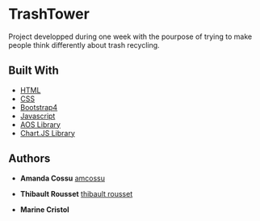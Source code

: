 # TrashTower

Project developped during one week with the pourpose of trying to make people think differently about trash recycling.

## Built With

* [HTML](https://www.w3.org/TR/html52/) 
* [CSS](https://www.w3.org/TR/2001/WD-css3-roadmap-20010523/) 
* [Bootstrap4](https://getbootstrap.com/docs/4.0/getting-started/introduction/) 
* [Javascript](https://www.javascript.com/) 
* [AOS Library](https://michalsnik.github.io/aos/) 
* [Chart.JS Library](https://www.chartjs.org/) 


## Authors

* **Amanda Cossu** [amcossu](https://github.com/amcossu)

* **Thibault Rousset** [thibault rousset](https://github.com/thibaultrousset)

* **Marine Cristol** 
